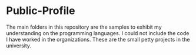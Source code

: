 # Public-Profile

The main folders in this repository are the samples to exhibit my understanding on the programming languages.
I could not include the code I have worked in the organizations. 
These are the small petty projects in the university.
